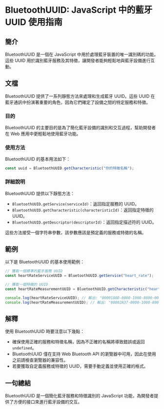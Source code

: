 <!--
Meta Description: # BluetoothUUID: JavaScript 中的藍牙 UUID 使用指南 ## 簡介 BluetoothUUID 是一個在 JavaScript 中用於處理藍牙裝置的唯一識別碼的功能。這些 UUID 用於識別藍牙服務及其特徵，讓開發者能夠輕鬆地與藍牙設備進行互動。 ## 文檔 Bluet...
Meta Keywords: bluetoothuuid, uuid, javascript, const, getcharacteristic
-->

# BluetoothUUID: JavaScript 中的藍牙 UUID 使用指南

## 簡介
BluetoothUUID 是一個在 JavaScript 中用於處理藍牙裝置的唯一識別碼的功能。這些 UUID 用於識別藍牙服務及其特徵，讓開發者能夠輕鬆地與藍牙設備進行互動。

## 文檔
BluetoothUUID 提供了一系列靜態方法來處理和生成藍牙 UUID。這些 UUID 在藍牙通訊中扮演著重要的角色，因為它們確定了設備之間的特定服務和特徵。

### 目的
BluetoothUUID 的主要目的是為了簡化藍牙設備的識別和交互過程，幫助開發者在 Web 應用中更輕鬆地使用藍牙功能。

### 使用方法
BluetoothUUID 的基本用法如下：

```javascript
const uuid = BluetoothUUID.getCharacteristic("你的特徵名稱");
```

### 詳細說明
BluetoothUUID 提供以下靜態方法：

- `BluetoothUUID.getService(serviceId)`：返回指定服務的 UUID。
- `BluetoothUUID.getCharacteristic(characteristicId)`：返回指定特徵的 UUID。
- `BluetoothUUID.getDescriptor(descriptorId)`：返回指定描述符的 UUID。

這些方法接受一個字符串參數，該參數應該是預定義的服務或特徵的名稱。

## 範例
以下是 BluetoothUUID 的基本使用範例：

```javascript
// 獲取一個標準的藍牙服務 UUID
const heartRateServiceUUID = BluetoothUUID.getService("heart_rate");

// 獲取一個特徵的 UUID
const heartRateMeasurementUUID = BluetoothUUID.getCharacteristic("heart_rate_measurement");

console.log(heartRateServiceUUID); // 輸出: "0000180D-0000-1000-8000-00805f9b34fb"
console.log(heartRateMeasurementUUID); // 輸出: "00002A37-0000-1000-8000-00805f9b34fb"
```

## 解釋
使用 BluetoothUUID 時要注意以下幾點：

- 確保使用正確的服務和特徵名稱，因為不正確的名稱將導致錯誤或返回 `undefined`。
- BluetoothUUID 僅在支持 Web Bluetooth API 的瀏覽器中可用，因此在使用之前請檢查瀏覽器的兼容性。
- 若要獲取自定義服務或特徵的 UUID，需要手動定義並使用正確的格式。

## 一句總結
BluetoothUUID 是一個簡化藍牙服務和特徵識別的 JavaScript 功能，為開發者提供了方便的接口來進行藍牙設備的交互。